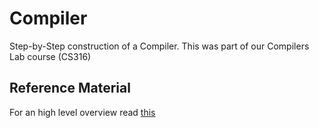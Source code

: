 # Compiler
Step-by-Step construction of a Compiler. This was part of our Compilers Lab course (CS316)

## Reference Material
For an high level overview read [this](https://www.cse.iitb.ac.in/~uday/sclp-web/)
